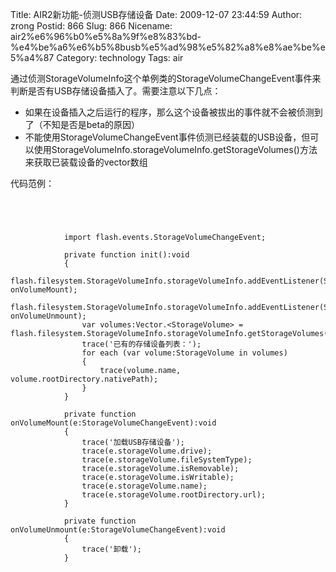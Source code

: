 Title: AIR2新功能-侦测USB存储设备
Date: 2009-12-07 23:44:59
Author: zrong
Postid: 866
Slug: 866
Nicename: air2%e6%96%b0%e5%8a%9f%e8%83%bd-%e4%be%a6%e6%b5%8busb%e5%ad%98%e5%82%a8%e8%ae%be%e5%a4%87
Category: technology
Tags: air

通过侦测StorageVolumeInfo这个单例类的StorageVolumeChangeEvent事件来判断是否有USB存储设备插入了。需要注意以下几点：

-   如果在设备插入之后运行的程序，那么这个设备被拔出的事件就不会被侦测到了（不知是否是beta的原因）
-   不能使用StorageVolumeChangeEvent事件侦测已经装载的USB设备，但可以使用StorageVolumeInfo.storageVolumeInfo.getStorageVolumes()方法来获取已装载设备的vector数组

代码范例：  
<!--more-->

``` {lang="ActionScript" line="1"}


    
        
            import flash.events.StorageVolumeChangeEvent;
            
            private function init():void
            {
                flash.filesystem.StorageVolumeInfo.storageVolumeInfo.addEventListener(StorageVolumeChangeEvent.STORAGE_VOLUME_MOUNT, onVolumeMount);
                flash.filesystem.StorageVolumeInfo.storageVolumeInfo.addEventListener(StorageVolumeChangeEvent.STORAGE_VOLUME_UNMOUNT, onVolumeUnmount);
                var volumes:Vector.<StorageVolume> = flash.filesystem.StorageVolumeInfo.storageVolumeInfo.getStorageVolumes();
                trace('已有的存储设备列表：');
                for each (var volume:StorageVolume in volumes)
                {
                    trace(volume.name, volume.rootDirectory.nativePath);
                }
            }
            
            private function onVolumeMount(e:StorageVolumeChangeEvent):void
            {
                trace('加载USB存储设备');
                trace(e.storageVolume.drive);
                trace(e.storageVolume.fileSystemType);
                trace(e.storageVolume.isRemovable);
                trace(e.storageVolume.isWritable);
                trace(e.storageVolume.name);
                trace(e.storageVolume.rootDirectory.url);               
            }
            
            private function onVolumeUnmount(e:StorageVolumeChangeEvent):void
            {
                trace('卸载');
            }
        
    
```
